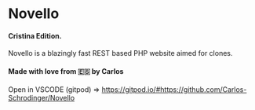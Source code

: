 # Novello 
#### Cristina Edition.

Novello is a blazingly fast REST based PHP website aimed for clones. 

#### Made with love from :es: by **Carlos**

Open in VSCODE (gitpod) => https://gitpod.io/#https://github.com/Carlos-Schrodinger/Novello
